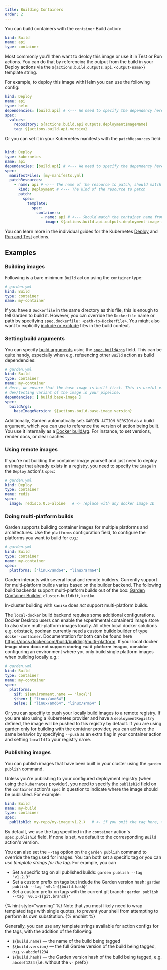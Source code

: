 ```yaml
---
title: Building Containers
order: 2
---
```


You can build containers with the `container` Build action:

```yaml
kind: Build
name: api
type: container
```

Most commonly you'll then want to deploy this image or use it in Test or Run actions. You can do that by referencing the output from the build in your Deploy actions via the `${actions.build.outputs.api.<output-name>}` template string.

For example, to deploy this image with Helm you can use the following config:

```yaml
kind: Deploy
name: api
type: helm
dependencies: [build.api] # <--- We need to specify the dependency here
spec:
  values:
    repository: ${actions.build.api.outputs.deploymentImageName}
    tag: ${actions.build.api.version}
```

Or you can set it in your Kubernetes manifests with the `patchResources` field:

```yaml

kind: Deploy
type: kubernetes
name: api
dependencies: [build.api] # <--- We need to specify the dependency here
spec:
  manifestFiles: [my-manifests.yml]
  patchResources:
    - name: api # <--- The name of the resource to patch, should match the name in the K8s manifest
      kind: Deployment # <--- The kind of the resource to patch
      patch:
        spec:
          template:
            spec:
              containers:
                - name: api # <--- Should match the container name from the K8s manifest
                  image: ${actions.build.api.outputs.deployment-image-id} # <--- The output from the Build action
```

You can learn more in the individual guides for the Kubernetes [Deploy](../kubernetes/deploy-k8s-resource.md) and [Run and Test](../kubernetes/run-tests-and-tasks.md) actions.

## Examples


### Building images

Following is a bare minimum `Build` action using the `container` type:

```yaml
# garden.yml
kind: Build
type: container
name: my-container
```

If you have a `Dockerfile` in the same directory as this file, this is enough to tell Garden to build it. However, you can override the `Dockerfile` name or path by specifying `spec.dockerfile: <path-to-Dockerfile>`. You might also want to explicitly [include or exclude](../../guides/include-exclude.md) files in the build context.

### Setting build arguments

You can specify [build arguments](https://docs.docker.com/engine/reference/commandline/build/#build-arg) using the [`spec.buildArgs`](../../reference/action-types/Build/container.md#specbuildargs) field. This can be quite handy, especially when e.g. referencing other `Build` action as build dependencies:

```yaml
# garden.yml
kind: Build
type: container
name: my-container
# Here, we ensure that the base image is built first. This is useful e.g. when you want to build a prod and a
# dev/testing variant of the image in your pipeline.
dependencies: [ build.base-image ]
spec:
  buildArgs:
    baseImageVersion: ${actions.build.base-image.version}
```

Additionally, Garden automatically sets `GARDEN_ACTION_VERSION` as a build argument, which you can use to reference the
version of action being built. You use it internally as
a [Docker buildArg](https://docs.docker.com/engine/reference/commandline/build/#build-arg). For instance, to set
versions, render docs, or clear caches.

### Using remote images

If you're not building the container image yourself and just need to deploy an image that already exists in a registry,
you need to specify the `image` in the `Deploy` action's `spec`:

```yaml
# garden.yml
kind: Deploy
type: container
name: redis
spec:
  image: redis:5.0.5-alpine   # <- replace with any docker image ID
```

### Doing multi-platform builds

Garden supports building container images for multiple platforms and architectures. Use the `platforms` configuration field, to configure the platforms you want to build for e.g.:

```yaml
# garden.yml
kind: Build
type: container
name: my-container
spec:
  platforms: ["linux/amd64", "linux/arm64"]
```

Garden interacts with several local and remote builders. Currently support for multi-platform builds varies based on the builder backend.
The following build backends support multi-platform builds out of the box: [Garden Container Builder](../../reference/providers/container.md), `cluster-buildkit`, `kaniko`.

In-cluster building with `kaniko` does *not* support multi-platform builds.

The `local-docker` build backend requires some additional configurations. Docker Desktop users can enable the experimental containerd image store to also store multi-platform images locally. All other local docker solutions e.g. orbstack, podman currently need a custom buildx builder of type `docker-container`. Documemtation for both can be found here https://docs.docker.com/build/building/multi-platform.
If your local docker image store does not support storing multi-platform images, consider configuring an environment where you only build single platform images when building locally e.g.:

```yaml
# garden.yml
kind: Build
type: container
name: my-container
spec:
  platforms:
    $if: ${environment.name == "local"}
    $then: [ "linux/amd64"]
    $else: [ "linux/amd64", "linux/arm64" ]
```

Or you can specifiy to push your locally build images to a remote registry. If you are also using a Kubernetes provider and have a `deploymentRegistry` defined, the image will be pushed to this registry by default. If you are using garden only for building with the container provider, you can achieve the same behavior by specifying `--push` as an extra flag in your container action and setting `localId` to your registry name.

### Publishing images

You can publish images that have been built in your cluster using the `garden publish` command.

Unless you're publishing to your configured deployment registry (when using the `kubernetes` provider), you need to
specify the `publishId` field on the `container` action's `spec` in question to indicate where the image should be
published. For example:

```yaml
kind: Build
name: my-build
type: container
spec:
  publishId: my-repo/my-image:v1.2.3   # <- if you omit the tag here, the Garden action version will be used by default
```

By default, we use the tag specified in the `container` action's `spec.publishId` field. If none is set,
we default to the corresponding `Build` action's version.

You can also set the `--tag` option on the `garden publish` command to override the tag used for images. You can both
set a specific tag or you can _use template strings for the tag_. For example, you can

- Set a specific tag on all published builds: `garden publish --tag "v1.2.3"`
- Set a custom prefix on tags but include the Garden version hash: `garden publish --tag 'v0.1-${build.hash}'`
- Set a custom prefix on tags with the current git branch: `garden publish --tag 'v0.1-${git.branch}'`

{% hint style="warning" %}
Note that you most likely need to wrap templated tags with single quotes, to prevent your shell from attempting to
perform its own substitution.
{% endhint %}

Generally, you can use any template strings available for action configs for the tags, with the addition of the
following:

- `${build.name}` — the name of the build being tagged
- `${build.version}` — the full Garden version of the build being tagged, e.g. `v-abcdef1234`
- `${build.hash}` — the Garden version hash of the build being tagged, e.g. `abcdef1234` (i.e. without the `v-`
  prefix)
